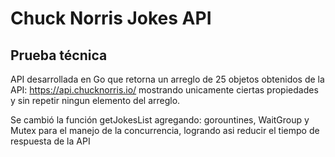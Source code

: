 # Chuck Norris Jokes API

## Prueba técnica

API desarrollada en Go que retorna un arreglo de 25 objetos obtenidos de la API: https://api.chucknorris.io/
mostrando unicamente ciertas propiedades y sin repetir ningun elemento del arreglo.

Se cambió la función getJokesList agregando: gorountines, WaitGroup y Mutex para el manejo de la concurrencia, logrando asi reducir el tiempo de respuesta de la API
